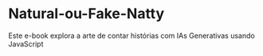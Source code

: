 # Natural-ou-Fake-Natty
Este e-book explora a arte de contar histórias com IAs Generativas usando JavaScript
